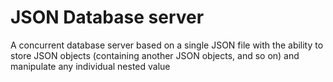 # JSON Database server
 
A concurrent database server based on a single JSON file with the ability to store JSON objects (containing another JSON objects, and so on) and manipulate any individual nested value
